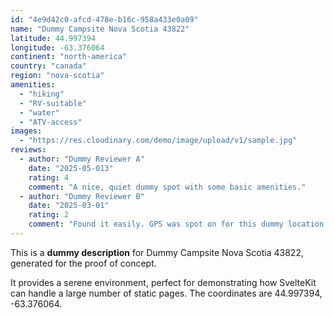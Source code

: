 ```yaml
---
id: "4e9d42c0-afcd-478e-b16c-958a433e0a09"
name: "Dummy Campsite Nova Scotia 43822"
latitude: 44.997394
longitude: -63.376064
continent: "north-america"
country: "canada"
region: "nova-scotia"
amenities:
  - "hiking"
  - "RV-suitable"
  - "water"
  - "ATV-access"
images:
  - "https://res.cloudinary.com/demo/image/upload/v1/sample.jpg"
reviews:
  - author: "Dummy Reviewer A"
    date: "2025-05-013"
    rating: 4
    comment: "A nice, quiet dummy spot with some basic amenities."
  - author: "Dummy Reviewer B"
    date: "2025-03-01"
    rating: 2
    comment: "Found it easily. GPS was spot on for this dummy location."
---
```


This is a **dummy description** for Dummy Campsite Nova Scotia 43822, generated for the proof of concept.

It provides a serene environment, perfect for demonstrating how SvelteKit can handle a large number of static pages. The coordinates are 44.997394, -63.376064.
